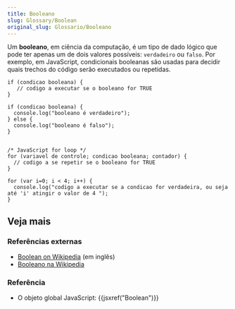 ```yaml
---
title: Booleano
slug: Glossary/Boolean
original_slug: Glossario/Booleano
---
```

Um **booleano**, em ciência da computação, é um tipo de dado lógico que pode ter apenas um de dois valores possíveis: `verdadeiro` ou `falso`. Por exemplo, em JavaScript, condicionais booleanas são usadas para decidir quais trechos do código serão executados ou repetidas.

```
if (condicao booleana) {
   // codigo a executar se o booleano for TRUE
}

if (condicao booleana) {
  console.log("booleano é verdadeiro");
} else {
  console.log("booleano é falso");
}


/* JavaScript for loop */
for (variavel de controle; condicao booleana; contador) {
  // codigo a se repetir se o booleano for TRUE
}

for (var i=0; i < 4; i++) {
  console.log("codigo a executar se a condicao for verdadeira, ou seja até 'i' atingir o valor de 4 ");
}
```

## Veja mais

### Referências externas

- [Boolean on Wikipedia](http://en.wikipedia.org/wiki/Boolean_data_type) (em inglês)
- [Booleano na Wikipedia](https://pt.wikipedia.org/wiki/Booliano)

### Referência

- O objeto global JavaScript: {{jsxref("Boolean")}}

